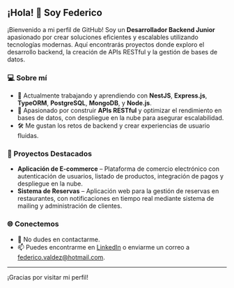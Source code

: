 ## ¡Hola! 👋 Soy Federico

¡Bienvenido a mi perfil de GitHub! Soy un **Desarrollador Backend Junior** apasionado por crear soluciones eficientes y escalables utilizando tecnologías modernas. Aquí encontrarás proyectos donde exploro el desarrollo backend, la creación de APIs RESTful y la gestión de bases de datos.

### 💻 Sobre mí
- 🌱 Actualmente trabajando y aprendiendo con **NestJS**, **Express.js**, **TypeORM**, **PostgreSQL**, **MongoDB**, y **Node.js**.
- 🔭 Apasionado por construir **APIs RESTful** y optimizar el rendimiento en bases de datos, con despliegue en la nube para asegurar escalabilidad.
- 🛠️ Me gustan los retos de backend y crear experiencias de usuario fluidas.

### 📂 Proyectos Destacados
- **Aplicación de E-commerce** – Plataforma de comercio electrónico con autenticación de usuarios, listado de productos, integración de pagos y despliegue en la nube.
- **Sistema de Reservas** – Aplicación web para la gestión de reservas en restaurantes, con notificaciones en tiempo real mediante sistema de mailing y administración de clientes.

### 🌐 Conectemos
- 💬 No dudes en contactarme.
- 📫 Puedes encontrarme en [LinkedIn](https://www.linkedin.com/in/federico-valdez-220562ba/) o enviarme un correo a [federico.valdez@hotmail.com](mailto:federico.valdez@hotmail.com).

---

¡Gracias por visitar mi perfil!

